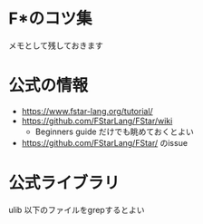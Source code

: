 # F*のコツ集
メモとして残しておきます

# 公式の情報
- https://www.fstar-lang.org/tutorial/
- https://github.com/FStarLang/FStar/wiki
  - Beginners guide だけでも眺めておくとよい
- https://github.com/FStarLang/FStar/ のissue

# 公式ライブラリ
ulib 以下のファイルをgrepするとよい
<!--
# Why Github?
- はてなブログは更新コストが重い
- Scrapbox..
-->
